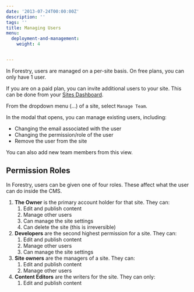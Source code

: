 ```yaml
---
date: '2013-07-24T00:00:00Z'
description: ''
tags: ''
title: Managing Users
menu:
  deployment-and-management:
    weight: 4


---
```

In Forestry, users are managed on a per-site basis. On free plans, you can only have 1 user.

If you are on a paid plan, you can invite additional users to your site. This can be done from your [Sites Dashboard][1].

From the dropdown menu (…) of a site, select `Manage Team`.

In the modal that opens, you can manage existing users, including:

* Changing the email associated with the user
* Changing the permission/role of the user
* Remove the user from the site

You can also add new team members from this view.

## Permission Roles
In Forestry, users can be given one of four roles. These affect what the user can do inside the CMS.

1. **The Owner** is the primary account holder for that site. They can:
	1. Edit and publish content
	2. Manage other users
	3. Can manage the site settings
	4. Can delete the site (this is irreversible)
2. **Developers** are the second highest permission for a site. They can:
	1. Edit and publish content
	2. Manage other users
	3. Can manage the site settings  
3. **Site owners** are the managers of a site. They can:
	1. Edit and publish content
	2. Manage other users
3. **Content Editors** are the writers for the site. They can only:
	1. Edit and publish content

[1]:	https://app.forestry.io/dashboard
